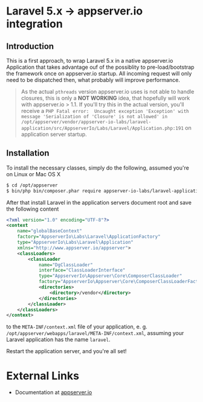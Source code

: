 # Laravel 5.x -> appserver.io integration

## Introduction

This is a first approach, to wrap Laravel 5.x in a native appserver.io Application that takes advantage ouf of the possiblity to pre-load/bootstrap the framework once on appserver.io  startup. All incoming request will only need to be dispatched then, what probably will improve performance.

> As the actual `pthreads` version appserver.io uses is not able to handle closures, this is only a **NOT WORKING** idea, that hopefully will work with appserver.io > 1.1. If you'll try this in the actual version, you'll receive a `PHP Fatal error:  Uncaught exception 'Exception' with message 'Serialization of 'Closure' is not allowed' in /opt/appserver/vendor/appserver-io-labs/laravel-application/src/AppserverIo/Labs/Laravel/Application.php:191` on application server startup.

## Installation

To install the necessary classes, simply do the following, assumed you're on Linux or Mac OS X

```sh
$ cd /opt/appserver
$ bin/php bin/composer.phar require appserver-io-labs/laravel-application dev-master
```

After that install Laravel in the application servers document root and save the following
content

```xml
<?xml version="1.0" encoding="UTF-8"?>
<context 
    name="globalBaseContext" 
    factory="AppserverIo\Labs\Laravel\ApplicationFactory" 
    type="AppserverIo\Labs\Laravel\Application" 
    xmlns="http://www.appserver.io/appserver">
    <classLoaders>
        <classLoader
            name="DgClassLoader"
            interface="ClassLoaderInterface"
            type="AppserverIo\Appserver\Core\ComposerClassLoader"
            factory="AppserverIo\Appserver\Core\ComposerClassLoaderFactory">
            <directories>
                <directory>/vendor</directory>
            </directories>
        </classLoader>
    </classLoaders>
</context>
```

to the `META-INF/context.xml` file of your application, e. g. `/opt/appserver/webapps/laravel/META-INF/context.xml`,
assuming your Laravel application has the name `laravel`.

Restart the application server, and you're all set!

# External Links

* Documentation at [appserver.io](http://appserver.io/get-started/documentation.html)